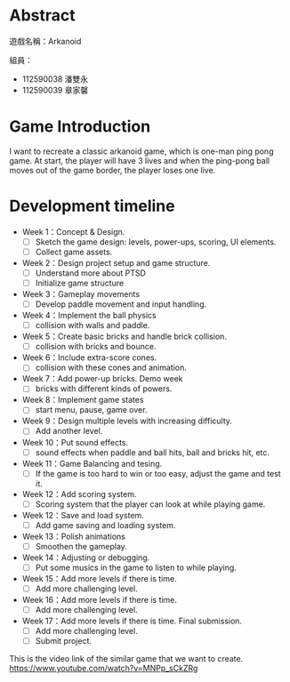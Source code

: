 # Abstract

遊戲名稱：Arkanoid

組員：

- 112590038 潘雙永
- 112590039 章家馨

# Game Introduction

I want to recreate a classic arkanoid game, which is one-man ping pong game. At start, the player will have 3 lives and 
when the ping-pong ball moves out of the game border, the player loses one live. 
   

# Development timeline

- Week 1：Concept & Design. 
  - [ ] Sketch the game design: levels, power-ups, scoring, UI elements.
  - [ ] Collect game assets.
- Week 2：Design project setup and game structure.
  - [ ] Understand more about PTSD 
  - [ ] Initialize game structure
- Week 3：Gameplay movements
  - [ ] Develop paddle movement and input handling.
- Week 4：Implement the ball physics
  - [ ] collision with walls and paddle.
- Week 5：Create basic bricks and handle brick collision.
  - [ ] collision with bricks and bounce.
- Week 6：Include extra-score cones.
  - [ ] collision with these cones and animation.
- Week 7：Add power-up bricks. Demo week
  - [ ] bricks with different kinds of powers.
- Week 8：Implement game states 
  - [ ] start menu, pause, game over.
- Week 9：Design multiple levels with increasing difficulty.
  - [ ] Add another level.
- Week 10：Put sound effects.
  - [ ] sound effects when paddle and ball hits, ball and bricks hit, etc.
- Week 11：Game Balancing and tesing.
  - [ ] If the game is too hard to win or too easy, adjust the game and test it.
- Week 12：Add scoring system.
  - [ ] Scoring system that the player can look at while playing game. 
- Week 12：Save and load system.
  - [ ] Add game saving and loading system.
- Week 13：Polish animations
  - [ ] Smoothen the gameplay.
- Week 14：Adjusting or debugging.
  - [ ] Put some musics in the game to listen to while playing.
- Week 15：Add more levels if there is time.
  -[ ] Add more challenging level.
- Week 16：Add more levels if there is time.
  -[ ] Add more challenging level.
- Week 17：Add more levels if there is time. Final submission.
  -[ ] Add more challenging level.
  -[ ] Submit project.

This is the video link of the similar game that we want to create.
https://www.youtube.com/watch?v=MNPp_sCkZRg
    
    
